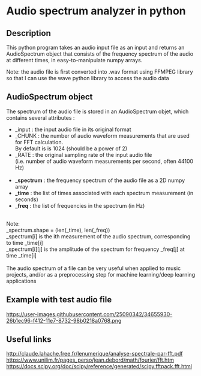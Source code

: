 # Audio spectrum analyzer in python

## Description
This python program takes an audio input file as an input and returns an AudioSpectrum object that consists of the frequency spectrum of the audio at different times, in easy-to-manipulate numpy arrays.<br>

Note: the audio file is first converted into .wav format using FFMPEG library so that I can use the wave python library to access the audio data

## AudioSpectrum object
The spectrum of the audio file is stored in an AudioSpectrum objet, which contains several attributes :
<br>
- _input : the input audio file in its original format<br>
- _CHUNK : the number of audio waveform measurements that are used for FFT calculation.<br>
By default is is 1024 (should be a power of 2)<br>
- _RATE : the original sampling rate of the input audio file<br>
(i.e. number of audio waveform measurements per second, often 44100 Hz)
<br><br>
- **_spectrum** : the frequency spectrum of the audio file as a 2D numpy array<br>
- **_time** : the list of times associated with each spectrum measurement (in seconds)<br>
- **_freq** : the list of frequencies in the spectrum (in Hz)<br>
<br>
Note:<br>
_spectrum.shape = (len(_time), len(_freq))<br>
_spectrum[i] is the ith measurement of the audio spectrum, corresponding to time _time[i]<br>
_spectrum[i][j] is the amplitude of the spectrum for frequency _freq[j] at time _time[i]<br>
<br>
The audio spectrum of a file can be very useful when applied to music projects, and/or as a preprocessing step for machine learning/deep learning applications

## Example with test audio file
https://user-images.githubusercontent.com/25090342/34655930-26b1ec96-f412-11e7-8732-98b0218a0768.png


## Useful links
http://claude.lahache.free.fr/lenumerique/analyse-spectrale-par-fft.pdf<br>
https://www.unilim.fr/pages_perso/jean.debord/math/fourier/fft.htm<br>
https://docs.scipy.org/doc/scipy/reference/generated/scipy.fftpack.fft.html
